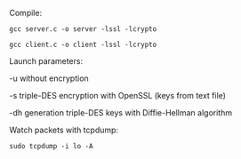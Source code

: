 Compile:
```
gcc server.c -o server -lssl -lcrypto
```
```
gcc client.c -o client -lssl -lcrypto
```
Launch parameters: 

-u   without encryption

-s   triple-DES encryption with OpenSSL (keys from text file)

-dh  generation triple-DES keys with Diffie-Hellman algorithm

Watch packets with tcpdump:
```
sudo tcpdump -i lo -A
```
